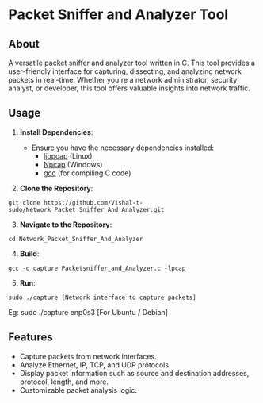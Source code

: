 # Packet Sniffer and Analyzer Tool

## About

A versatile packet sniffer and analyzer tool written in C. This tool provides a user-friendly interface for capturing, dissecting, and analyzing network packets in real-time. Whether you're a network administrator, security analyst, or developer, this tool offers valuable insights into network traffic.

## Usage

1. **Install Dependencies**:
   - Ensure you have the necessary dependencies installed:
     - [libpcap](https://www.tcpdump.org/) (Linux)
     - [Npcap](https://nmap.org/npcap/) (Windows)
     - [gcc](https://gcc.gnu.org/) (for compiling C code)
   
2. **Clone the Repository**:
```
git clone https://github.com/Vishal-t-sudo/Network_Packet_Sniffer_And_Analyzer.git
```


3. **Navigate to the Repository**:
```
cd Network_Packet_Sniffer_And_Analyzer
```


4. **Build**:
```
gcc -o capture Packetsniffer_and_Analyzer.c -lpcap
```

5. **Run**:
```
sudo ./capture [Network interface to capture packets]
```
Eg: sudo ./capture enp0s3  [For Ubuntu / Debian]

## Features

- Capture packets from network interfaces.
- Analyze Ethernet, IP, TCP, and UDP protocols.
- Display packet information such as source and destination addresses, protocol, length, and more.
- Customizable packet analysis logic.


